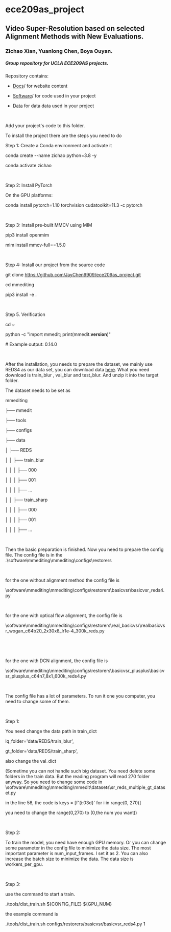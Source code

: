 ece209as_project
================

Video Super-Resolution based on selected Alignment Methods with New Evaluations.
--------------------------------------------------------------------------------

### Zichao Xian, Yuanlong Chen, Boya Ouyan.

##### Group repository for UCLA ECE209AS projects.

Repository contains:

-   [Docs](docs)/ for website content

-   [Software](software)/ for code used in your project

-   [Data](data) for data data used in your project

 

Add your project's code to this folder.

To install the project there are the steps you need to do

Step 1: Create a Conda environment and activate it

conda create --name zichao python=3.8 -y

conda activate zichao

 

Step 2: Install PyTorch

On the GPU platforms:

conda install pytorch=1.10 torchvision cudatoolkit=11.3 -c pytorch

 

Step 3: Install pre-built MMCV using MIM

pip3 install openmim

mim install mmcv-full==1.5.0

 

Step 4: Install our project from the source code

git clone https://github.com/JayChen9909/ece209as_project.git

cd mmediting

pip3 install -e .

 

Step 5. Verification

cd \~

python -c "import mmedit; print(mmedit.__version__)"

\# Example output: 0.14.0

 

After the installation, you needs to prepare the dataset, we mainly use REDS4 as
our data set, you can download data
[here](https://seungjunnah.github.io/Datasets/reds.html). What you need download
is train_blur , val_blur and test_blur. And unzip it into the target folder.

The dataset needs to be set as

mmediting

├── mmedit

├── tools

├── configs

├── data

│ ├── REDS

│ │ ├── train_blur

│ │ │ ├── 000

│ │ │ ├── 001

│ │ │ ├── ...

│ │ ├── train_sharp

│ │ │ ├── 000

│ │ │ ├── 001

│ │ │ ├── ...

 

Then the basic preparation is finished. Now you need to prepare the config file.
The config file is in the .\\software\\mmediting\\mmediting\\configs\\restorers

 

for the one without alignment method the config file is

\\software\\mmediting\\mmediting\\configs\\restorers\\basicvsr\\basicvsr_reds4.py

 

for the one with optical flow alignment, the config file is

\\software\\mmediting\\mmediting\\configs\\restorers\\real_basicvsr\\realbasicvsr_wogan_c64b20_2x30x8_lr1e-4_300k_reds.py

 

 

for the one with DCN alignment, the config file is

\\software\\mmediting\\mmediting\\configs\\restorers\\basicvsr_plusplus\\basicvsr_plusplus_c64n7_8x1_600k_reds4.py

 

The config file has a lot of parameters. To run it one you computer, you need to
change some of them.

 

Step 1:

You need change the data path in train_dict

lq_folder='data/REDS/train_blur',

gt_folder='data/REDS/train_sharp',

also change the val_dict

(Sometime you can not handle such big dataset. You need delete some folders in
the train data. But the reading program will read 270 folder anyway. So you need
to change some code in
\\software\\mmediting\\mmediting\\mmedit\\datasets\\sr_reds_multiple_gt_dataset.py

in the line 58, the code is keys = [f'{i:03d}' for i in range(0, 270)]

you need to change the range(0,270) to (0,the num you want))

 

Step 2:

To train the model, you need have enough GPU memory. Or you can change some
parameter in the config file to minimize the data size. The most important
parameter is num_input_frames. I set it as 2. You can also increase the batch
size to minimize the data. The data size is workers_per_gpu.

 

Step 3:

use the command to start a train.

./tools/dist_train.sh \${CONFIG_FILE} \${GPU_NUM}

the example command is

./tools/dist_train.sh configs/restorers/basicvsr/basicvsr_reds4.py 1
